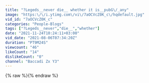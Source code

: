 ```yaml
---
title: "?Legeds__never die__ whether it is__pubG\/_any"
image: "https:\/\/i.ytimg.com\/vi\/7aOCVcZ0K_c\/hqdefault.jpg"
vid_id: "7aOCVcZ0K_c"
categories: "People-Blogs"
tags: ["?Legeds__never","die__","whether"]
date: "2021-11-24T10:24:11+03:00"
vid_date: "2021-08-06T07:34:20Z"
duration: "PT9M24S"
viewcount: "46"
likeCount: "14"
dislikeCount: "0"
channel: "Baccadi Zx Y3"
---
```

{% raw %}{% endraw %}
